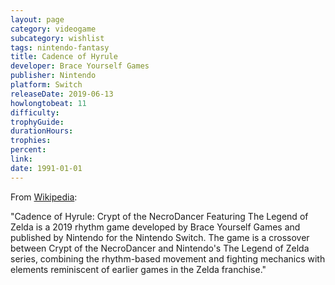 ```yaml
---
layout: page
category: videogame
subcategory: wishlist
tags: nintendo-fantasy
title: Cadence of Hyrule
developer: Brace Yourself Games
publisher: Nintendo
platform: Switch
releaseDate: 2019-06-13
howlongtobeat: 11
difficulty:
trophyGuide:
durationHours:
trophies:
percent:
link:
date: 1991-01-01
---
```


From [Wikipedia](https://en.wikipedia.org/wiki/Cadence_of_Hyrule):

"Cadence of Hyrule: Crypt of the NecroDancer Featuring The Legend of Zelda is a 2019 rhythm game developed by Brace Yourself Games and published by Nintendo for the Nintendo Switch. The game is a crossover between Crypt of the NecroDancer and Nintendo's The Legend of Zelda series, combining the rhythm-based movement and fighting mechanics with elements reminiscent of earlier games in the Zelda franchise."
